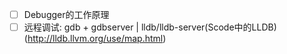 - [ ] Debugger的工作原理
- [ ] 远程调试: gdb + gdbserver | lldb/lldb-server(Scode中的LLDB)(http://lldb.llvm.org/use/map.html)

